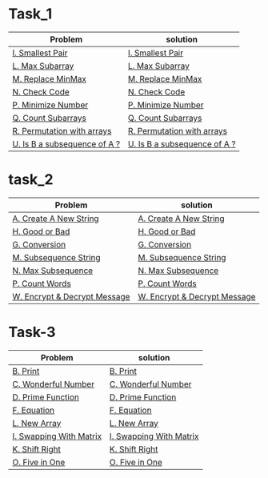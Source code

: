 # Task_1
| Problem                                           |                             solution                                            |
|---------------------------------------------------|---------------------------------------------------------------------------------|
|[I. Smallest Pair](https://codeforces.com/group/MWSDmqGsZm/contest/219774/problem/I)    | [I. Smallest Pair](https://github.com/samaa-2002/IEEE-CS-Rookies-2024/tree/main/IEEE-CS-Rookies-2024/Task-1/smallestPair)   |
| [L. Max Subarray](https://codeforces.com/group/MWSDmqGsZm/contest/219774/problem/L)      | [L. Max Subarray](https://github.com/samaa-2002/IEEE-CS-Rookies-2024/tree/main/IEEE-CS-Rookies-2024/Task-1/Max%20Subarray) |
| [M. Replace MinMax](https://codeforces.com/group/MWSDmqGsZm/contest/219774/problem/M)      | [M. Replace MinMax](https://github.com/samaa-2002/IEEE-CS-Rookies-2024/tree/main/IEEE-CS-Rookies-2024/Task-1/Replace%20MinMax)  |
|[N. Check Code](https://codeforces.com/group/MWSDmqGsZm/contest/219774/problem/N)      |[N. Check Code](https://github.com/samaa-2002/IEEE-CS-Rookies-2024/tree/main/IEEE-CS-Rookies-2024/Task-1/check%20code)|
|[P. Minimize Number](https://codeforces.com/group/MWSDmqGsZm/contest/219774/problem/P)|[P. Minimize Number](https://github.com/samaa-2002/IEEE-CS-Rookies-2024/tree/main/IEEE-CS-Rookies-2024/Task-1/Minimize%20Number)|
|[Q. Count Subarrays](https://codeforces.com/group/MWSDmqGsZm/contest/219774/problem/Q)|[Q. Count Subarrays](https://github.com/samaa-2002/IEEE-CS-Rookies-2024/tree/main/IEEE-CS-Rookies-2024/Task-1/Count%20Subarrays)|
|[R. Permutation with arrays](https://codeforces.com/group/MWSDmqGsZm/contest/219774/problem/R)|[R. Permutation with arrays](https://github.com/samaa-2002/IEEE-CS-Rookies-2024/tree/main/IEEE-CS-Rookies-2024/Task-1/Permutation%20with%20arrays)|
|[U. Is B a subsequence of A ?](https://codeforces.com/group/MWSDmqGsZm/contest/219774/problem/U)|[U. Is B a subsequence of A ?](https://github.com/samaa-2002/IEEE-CS-Rookies-2024/tree/main/IEEE-CS-Rookies-2024/Task-1/Is%20B%20a%20subsequence%20of%20A)|


# task_2
| Problem                                           |                             solution                                            |
|---------------------------------------------------|---------------------------------------------------------------------------------|
|[A. Create A New String](https://codeforces.com/group/MWSDmqGsZm/contest/219856/problem/A)|[A. Create A New String](https://github.com/samaa-2002/IEEE-CS-Rookies-2024/tree/main/Task_2/Create%20A%20New%20String)|
|[H. Good or Bad]()|[H. Good or Bad](https://github.com/samaa-2002/IEEE-CS-Rookies-2024/tree/main/Task_2/Good%20or%20Bad)|
|[G. Conversion](https://codeforces.com/group/MWSDmqGsZm/contest/219856/problem/G)|[G. Conversion](https://github.com/samaa-2002/IEEE-CS-Rookies-2024/tree/main/Task_2/Conversion)|
|[M. Subsequence String](https://codeforces.com/group/MWSDmqGsZm/contest/219856/problem/M)|[M. Subsequence String](https://github.com/samaa-2002/IEEE-CS-Rookies-2024/tree/main/Task_2/Subsequence%20String)|
|[N. Max Subsequence](https://codeforces.com/group/MWSDmqGsZm/contest/219856/problem/N)|[N. Max Subsequence](https://github.com/samaa-2002/IEEE-CS-Rookies-2024/tree/main/Task_2/Max%20Subsequence)|
|[P. Count Words](https://codeforces.com/group/MWSDmqGsZm/contest/219856/problem/P)|[P. Count Words](https://github.com/samaa-2002/IEEE-CS-Rookies-2024/tree/main/Task_2/Count%20Words)|
|[W. Encrypt & Decrypt Message](https://codeforces.com/group/MWSDmqGsZm/contest/219856/problem/W)|[W. Encrypt & Decrypt Message](https://github.com/samaa-2002/IEEE-CS-Rookies-2024/tree/main/Task_2/Encrypt%20and%20Decrypt%20Message)|


# Task-3
| Problem                                           |                             solution                                            |
|---------------------------------------------------|---------------------------------------------------------------------------------| 
|[B. Print](https://codeforces.com/group/MWSDmqGsZm/contest/223205/problem/B)|[B. Print](https://github.com/samaa-2002/IEEE-CS-Rookies-2024/tree/main/task_3/Print)|
|[C. Wonderful Number](https://codeforces.com/group/MWSDmqGsZm/contest/223205/problem/C)|[C. Wonderful Number](https://github.com/samaa-2002/IEEE-CS-Rookies-2024/tree/main/task_3/Wonderful%20Number)|
|[D. Prime Function](https://codeforces.com/group/MWSDmqGsZm/contest/223205/problem/D)|[D. Prime Function](https://github.com/samaa-2002/IEEE-CS-Rookies-2024/tree/main/task_3/Prime%20Function)|
|[F. Equation](https://codeforces.com/group/MWSDmqGsZm/contest/223205/problem/F)|[F. Equation](https://github.com/samaa-2002/IEEE-CS-Rookies-2024/tree/main/task_3/Equation)|
|[L. New Array](https://codeforces.com/group/MWSDmqGsZm/contest/223205/problem/L)|[L. New Array](https://github.com/samaa-2002/IEEE-CS-Rookies-2024/tree/main/task_3/New%20Array)|
|[I. Swapping With Matrix](https://codeforces.com/group/MWSDmqGsZm/contest/223205/problem/I)|[I. Swapping With Matrix](https://github.com/samaa-2002/IEEE-CS-Rookies-2024/tree/main/task_3/Swapping%20With%20Matrix)|
|[K. Shift Right](https://codeforces.com/group/MWSDmqGsZm/contest/223205/problem/K)|[K. Shift Right](https://github.com/samaa-2002/IEEE-CS-Rookies-2024/tree/main/task_3/Shift%20Right)|
|[O. Five in One](https://codeforces.com/group/MWSDmqGsZm/contest/223205/problem/O)|[O. Five in One](https://github.com/samaa-2002/IEEE-CS-Rookies-2024/tree/main/task_3/Five%20in%20One)|























